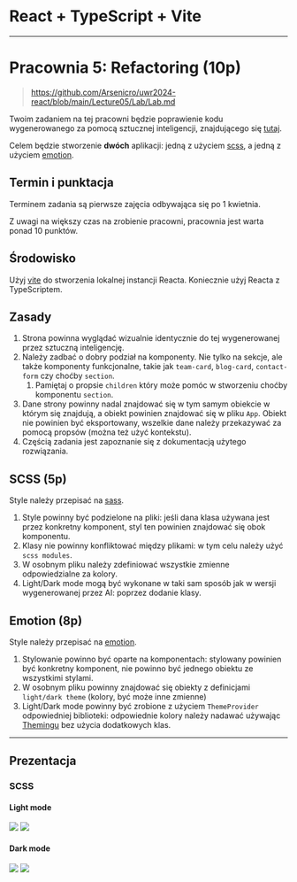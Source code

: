 # React + TypeScript + Vite
---
# Pracownia 5: Refactoring (10p)
> https://github.com/Arsenicro/uwr2024-react/blob/main/Lecture05/Lab/Lab.md

Twoim zadaniem na tej pracowni będzie poprawienie kodu wygenerowanego za pomocą sztucznej inteligencji, znajdującego się [tutaj](https://codesandbox.io/p/sandbox/new-wind-4k58gm).

Celem będzie stworzenie **dwóch** aplikacji: jedną z użyciem [scss](https://sass-lang.com/), a jedną z użyciem [emotion](https://emotion.sh).

## Termin i punktacja

Terminem zadania są pierwsze zajęcia odbywająca się po 1 kwietnia.

Z uwagi na większy czas na zrobienie pracowni, pracownia jest warta ponad 10 punktów.

## Środowisko

Użyj [vite](https://vitejs.dev/) do stworzenia lokalnej instancji Reacta. Koniecznie użyj Reacta z TypeScriptem.

## Zasady

1. Strona powinna wyglądać wizualnie identycznie do tej wygenerowanej przez sztuczną inteligencję.
2. Należy zadbać o dobry podział na komponenty. Nie tylko na sekcje, ale także komponenty funkcjonalne, takie jak `team-card`, `blog-card`, `contact-form` czy choćby `section`.
   1. Pamiętaj o propsie `children` który może pomóc w stworzeniu choćby komponentu `section`.
3. Dane strony powinny nadal znajdować się w tym samym obiekcie w którym się znajdują, a obiekt powinien znajdować się w pliku `App`. Obiekt nie powinien być eksportowany, wszelkie dane należy przekazywać za pomocą propsów (można też użyć kontekstu).
4. Częścią zadania jest zapoznanie się z dokumentacją użytego rozwiązania.

## SCSS (5p)

Style należy przepisać na [sass](https://vitejs.dev/guide/features#css-pre-processors).

1. Style powinny być podzielone na pliki: jeśli dana klasa używana jest przez konkretny komponent, styl ten powinien znajdować się obok komponentu.
2. Klasy nie powinny konfliktować między plikami: w tym celu należy użyć `scss modules`.
3. W osobnym pliku należy zdefiniować wszystkie zmienne odpowiedzialne za kolory.
4. Light/Dark mode mogą być wykonane w taki sam sposób jak w wersji wygenerowanej przez AI: poprzez dodanie klasy.

## Emotion (8p)

Style należy przepisać na [emotion](https://emotion.sh/docs/introduction).

1. Stylowanie powinno być oparte na komponentach: stylowany powinien być konkretny komponent, nie powinno być jednego obiektu ze wszystkimi stylami.
2. W osobnym pliku powinny znajdować się obiekty z definicjami `light/dark theme` (kolory, być może inne zmienne)
3. Light/Dark mode powinny być zrobione z użyciem `ThemeProvider` odpowiedniej biblioteki: odpowiednie kolory należy nadawać używając [Themingu](https://emotion.sh/docs/theming) bez użycia dodatkowych klas.

---
## Prezentacja
### SCSS
#### Light mode
![](photo1.png)
![](photo2.png)
#### Dark mode
![](photo_dark1.png)
![](photo_dark2.png)